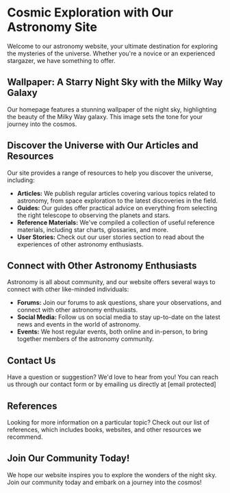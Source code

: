 <!--font:Roboto-->

# Cosmic Exploration with Our Astronomy Site

Welcome to our astronomy website, your ultimate destination for exploring the mysteries of the universe. Whether you're a novice or an experienced stargazer, we have something to offer.

## Wallpaper: A Starry Night Sky with the Milky Way Galaxy

Our homepage features a stunning wallpaper of the night sky, highlighting the beauty of the Milky Way galaxy. This image sets the tone for your journey into the cosmos.

## Discover the Universe with Our Articles and Resources

Our site provides a range of resources to help you discover the universe, including:

- **Articles:** We publish regular articles covering various topics related to astronomy, from space exploration to the latest discoveries in the field.
- **Guides:** Our guides offer practical advice on everything from selecting the right telescope to observing the planets and stars.
- **Reference Materials:** We've compiled a collection of useful reference materials, including star charts, glossaries, and more.
- **User Stories:** Check out our user stories section to read about the experiences of other astronomy enthusiasts.

## Connect with Other Astronomy Enthusiasts

Astronomy is all about community, and our website offers several ways to connect with other like-minded individuals:

- **Forums:** Join our forums to ask questions, share your observations, and connect with other astronomy enthusiasts.
- **Social Media:** Follow us on social media to stay up-to-date on the latest news and events in the world of astronomy.
- **Events:** We host regular events, both online and in-person, to bring together members of the astronomy community.

## Contact Us

Have a question or suggestion? We'd love to hear from you! You can reach us through our contact form or by emailing us directly at [email protected]

## References

Looking for more information on a particular topic? Check out our list of references, which includes books, websites, and other resources we recommend.

## Join Our Community Today!

We hope our website inspires you to explore the wonders of the night sky. Join our community today and embark on a journey into the cosmos!

<!--

Write me content for website with wallpaper which alt text is:

"A photograph of a starry night sky, with the Milky Way galaxy visible overhead."

The name/title of the page should not be 1:1 copy of the alt text but rather a real content of the website which is using this wallpaper.

- Use markdown format 
- Start with heading
- Heading should be short and concise
- The content should look like a real website 
- The website should not be about the wallpaper, wallpaper is just a related background
- Heading should be contain work "wallpaper" or "background"
- Include real sections like references, contact, user stories, etc. use things relevant to the page purpose.
- Feel free to use structure like headings, bullets, numbering, blockquotes, paragraphs, horizontal lines, etc.
- You can use formatting like bold or _italic_
- You can include UTF-8 emojis
- Links should be only #hash anchors (and you can refer to the document itself)
- Do not include images


---


# Discover the Wonders of the Night Sky with Our Astronomy Website

Welcome to our website dedicated to exploring the mysteries of the universe! Our site is designed to be a hub for anyone interested in astronomy, from amateur stargazers to seasoned professionals. And what better way to set the mood than with a stunning wallpaper of the night sky?

## Wallpaper: A Starry Night Sky with the Milky Way Galaxy

Our homepage features a breathtaking photograph of the night sky, showcasing the beauty of the Milky Way galaxy. The image was captured by a talented astrophotographer and serves as a reminder of the vastness and wonder of the cosmos.

## Explore the Universe with Our Articles and Resources

Whether you're just starting out or have been studying astronomy for years, our website has something for everyone. Here are some of the resources you can find on our site:

- **Articles:** We regularly publish articles on a variety of topics related to astronomy, including space exploration, celestial events, and the latest discoveries in the field.
- **Guides:** Our guides cover everything from choosing the right telescope to observing the planets and stars.
- **Reference Materials:** We've compiled a collection of useful reference materials, including star charts, glossaries, and more.
- **User Stories:** We love hearing from our readers! Check out our user stories section to read about the experiences of other astronomy enthusiasts.

## Connect with Other Astronomy Enthusiasts

One of the best things about astronomy is the community that comes with it. Our website provides several ways to connect with other like-minded individuals:

- **Forums:** Our forums are a great place to ask questions, share your observations, and connect with other astronomy enthusiasts.
- **Social Media:** Follow us on social media to stay up-to-date on the latest news and events in the world of astronomy.
- **Events:** We host regular events, both online and in-person, to bring together members of the astronomy community.

## Contact Us

Have a question or suggestion? We'd love to hear from you! You can reach us through our contact form or by emailing us directly at [email protected]

## References

Looking for more information on a particular topic? Check out our list of references, which includes books, websites, and other resources we recommend.

## Join Our Community Today!

We hope our website inspires you to explore the wonders of the night sky. Join our community today and start your journey into the cosmos!


---


Heading is too long, rewrite whole content.


---


# Explore the Wonders of Astronomy with Our Website

Welcome to our astronomy website, dedicated to exploring the mysteries of the universe. Whether you're an amateur stargazer or a seasoned professional, our site has something for everyone.

## Wallpaper: A Starry Night Sky with the Milky Way Galaxy

Our homepage features a stunning photograph of the night sky, showcasing the beauty of the Milky Way galaxy. This wallpaper sets the mood for your journey into the cosmos.

## Discover the Universe with Our Articles and Resources

Our site offers a wealth of resources to help you explore the universe, including:

- **Articles:** We publish regular articles covering a variety of topics related to astronomy, from space exploration to the latest discoveries in the field.
- **Guides:** Our guides provide practical advice on everything from choosing the right telescope to observing the planets and stars.
- **Reference Materials:** We've compiled a collection of useful reference materials, including star charts, glossaries, and more.
- **User Stories:** Check out our user stories section to read about the experiences of other astronomy enthusiasts.

## Connect with Other Astronomy Enthusiasts

Astronomy is all about community, and our website provides several ways to connect with other like-minded individuals:

- **Forums:** Join our forums to ask questions, share your observations, and connect with other astronomy enthusiasts.
- **Social Media:** Follow us on social media to stay up-to-date on the latest news and events in the world of astronomy.
- **Events:** We host regular events, both online and in-person, to bring together members of the astronomy community.

## Contact Us

Have a question or suggestion? We'd love to hear from you! You can reach us through our contact form or by emailing us directly at [email protected]

## References

Looking for more information on a particular topic? Check out our list of references, which includes books, websites, and other resources we recommend.

## Join Our Community Today!

We hope our website inspires you to explore the wonders of the night sky. Join our community today and start your journey into the cosmos!


---


Heading is too long, rewrite whole content.


---


# Discover the Universe with Our Astronomy Website

Welcome to our astronomy website, your go-to destination for exploring the mysteries of the universe. Whether you're a beginner or an experienced stargazer, we have something for everyone.

## Wallpaper: A Starry Night Sky with the Milky Way Galaxy

Our homepage features a stunning wallpaper of the night sky, showcasing the beauty of the Milky Way galaxy. This image sets the tone for your journey into the cosmos.

## Explore the Universe with Our Articles and Resources

Our site offers a variety of resources to help you explore the universe, including:

- **Articles:** We publish regular articles covering a range of topics related to astronomy, from space exploration to the latest discoveries in the field.
- **Guides:** Our guides provide practical advice on everything from choosing the right telescope to observing the planets and stars.
- **Reference Materials:** We've compiled a collection of useful reference materials, including star charts, glossaries, and more.
- **User Stories:** Check out our user stories section to read about the experiences of other astronomy enthusiasts.

## Connect with Other Astronomy Enthusiasts

Astronomy is all about community, and our website provides several ways to connect with other like-minded individuals:

- **Forums:** Join our forums to ask questions, share your observations, and connect with other astronomy enthusiasts.
- **Social Media:** Follow us on social media to stay up-to-date on the latest news and events in the world of astronomy.
- **Events:** We host regular events, both online and in-person, to bring together members of the astronomy community.

## Contact Us

Have a question or suggestion? We'd love to hear from you! You can reach us through our contact form or by emailing us directly at [email protected]

## References

Looking for more information on a particular topic? Check out our list of references, which includes books, websites, and other resources we recommend.

## Join Our Community Today!

We hope our website inspires you to explore the wonders of the night sky. Join our community today and start your journey into the cosmos!


---


Heading is too long, rewrite whole content.


---


# Explore the Cosmos with Our Astronomy Website

Welcome to our astronomy website, your ultimate destination for exploring the mysteries of the universe. Whether you're a novice or an experienced stargazer, we have something to offer.

## Wallpaper: A Starry Night Sky with the Milky Way Galaxy

Our homepage features a stunning wallpaper of the night sky, highlighting the beauty of the Milky Way galaxy. This image sets the tone for your journey into the cosmos.

## Discover the Universe with Our Articles and Resources

Our site provides a range of resources to help you discover the universe, including:

- **Articles:** We publish regular articles covering various topics related to astronomy, from space exploration to the latest discoveries in the field.
- **Guides:** Our guides offer practical advice on everything from selecting the right telescope to observing the planets and stars.
- **Reference Materials:** We've compiled a collection of useful reference materials, including star charts, glossaries, and more.
- **User Stories:** Check out our user stories section to read about the experiences of other astronomy enthusiasts.

## Connect with Other Astronomy Enthusiasts

Astronomy is all about community, and our website offers several ways to connect with other like-minded individuals:

- **Forums:** Join our forums to ask questions, share your observations, and connect with other astronomy enthusiasts.
- **Social Media:** Follow us on social media to stay up-to-date on the latest news and events in the world of astronomy.
- **Events:** We host regular events, both online and in-person, to bring together members of the astronomy community.

## Contact Us

Have a question or suggestion? We'd love to hear from you! You can reach us through our contact form or by emailing us directly at [email protected]

## References

Looking for more information on a particular topic? Check out our list of references, which includes books, websites, and other resources we recommend.

## Join Our Community Today!

We hope our website inspires you to explore the wonders of the night sky. Join our community today and embark on a journey into the cosmos!


---


Write me a Google font which is best fitting for the website.

Pick from the list:
- Roboto
- Lato
- Raleway
- Playfair Display
- IBM Plex Sans
- Open Sans
- Alegreya
- Great Vibes
- Barlow Condensed
- Futura
- Dancing Script
- Poppins
- Exo 2
- Inter
- Orbitron
- Montserrat
- Lobster


Write just the font name nothing else.


---


I recommend using the "Roboto" font for your website.

-->
